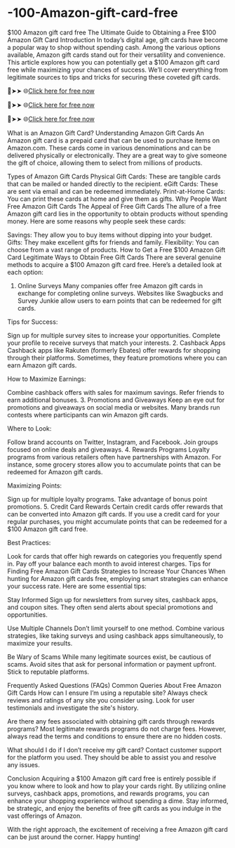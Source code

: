 # -100-Amazon-gift-card-free
$100 Amazon gift card free
The Ultimate Guide to Obtaining a Free $100 Amazon Gift Card
Introduction
In today’s digital age, gift cards have become a popular way to shop without spending cash. Among the various options available, Amazon gift cards stand out for their versatility and convenience. This article explores how you can potentially get a $100 Amazon gift card free while maximizing your chances of success. We’ll cover everything from legitimate sources to tips and tricks for securing these coveted gift cards.


🔴➤➤ 🌐[Click here for free now](https://tinyurl.com/4czpdzvp)

🔴➤➤ 🌐[Click here for free now](https://tinyurl.com/4czpdzvp)

🔴➤➤ 🌐[Click here for free now](https://tinyurl.com/4czpdzvp)


What is an Amazon Gift Card?
Understanding Amazon Gift Cards
An Amazon gift card is a prepaid card that can be used to purchase items on Amazon.com. These cards come in various denominations and can be delivered physically or electronically. They are a great way to give someone the gift of choice, allowing them to select from millions of products.

Types of Amazon Gift Cards
Physical Gift Cards: These are tangible cards that can be mailed or handed directly to the recipient.
eGift Cards: These are sent via email and can be redeemed immediately.
Print-at-Home Cards: You can print these cards at home and give them as gifts.
Why People Want Free Amazon Gift Cards
The Appeal of Free Gift Cards
The allure of a free Amazon gift card lies in the opportunity to obtain products without spending money. Here are some reasons why people seek these cards:

Savings: They allow you to buy items without dipping into your budget.
Gifts: They make excellent gifts for friends and family.
Flexibility: You can choose from a vast range of products.
How to Get a Free $100 Amazon Gift Card
Legitimate Ways to Obtain Free Gift Cards
There are several genuine methods to acquire a $100 Amazon gift card free. Here’s a detailed look at each option:

1. Online Surveys
Many companies offer free Amazon gift cards in exchange for completing online surveys. Websites like Swagbucks and Survey Junkie allow users to earn points that can be redeemed for gift cards.

Tips for Success:

Sign up for multiple survey sites to increase your opportunities.
Complete your profile to receive surveys that match your interests.
2. Cashback Apps
Cashback apps like Rakuten (formerly Ebates) offer rewards for shopping through their platforms. Sometimes, they feature promotions where you can earn Amazon gift cards.

How to Maximize Earnings:

Combine cashback offers with sales for maximum savings.
Refer friends to earn additional bonuses.
3. Promotions and Giveaways
Keep an eye out for promotions and giveaways on social media or websites. Many brands run contests where participants can win Amazon gift cards.

Where to Look:

Follow brand accounts on Twitter, Instagram, and Facebook.
Join groups focused on online deals and giveaways.
4. Rewards Programs
Loyalty programs from various retailers often have partnerships with Amazon. For instance, some grocery stores allow you to accumulate points that can be redeemed for Amazon gift cards.

Maximizing Points:

Sign up for multiple loyalty programs.
Take advantage of bonus point promotions.
5. Credit Card Rewards
Certain credit cards offer rewards that can be converted into Amazon gift cards. If you use a credit card for your regular purchases, you might accumulate points that can be redeemed for a $100 Amazon gift card free.

Best Practices:

Look for cards that offer high rewards on categories you frequently spend in.
Pay off your balance each month to avoid interest charges.
Tips for Finding Free Amazon Gift Cards
Strategies to Increase Your Chances
When hunting for Amazon gift cards free, employing smart strategies can enhance your success rate. Here are some essential tips:

Stay Informed
Sign up for newsletters from survey sites, cashback apps, and coupon sites. They often send alerts about special promotions and opportunities.

Use Multiple Channels
Don’t limit yourself to one method. Combine various strategies, like taking surveys and using cashback apps simultaneously, to maximize your results.

Be Wary of Scams
While many legitimate sources exist, be cautious of scams. Avoid sites that ask for personal information or payment upfront. Stick to reputable platforms.

Frequently Asked Questions (FAQs)
Common Queries About Free Amazon Gift Cards
How can I ensure I’m using a reputable site?
Always check reviews and ratings of any site you consider using. Look for user testimonials and investigate the site's history.

Are there any fees associated with obtaining gift cards through rewards programs?
Most legitimate rewards programs do not charge fees. However, always read the terms and conditions to ensure there are no hidden costs.

What should I do if I don’t receive my gift card?
Contact customer support for the platform you used. They should be able to assist you and resolve any issues.

Conclusion
Acquiring a $100 Amazon gift card free is entirely possible if you know where to look and how to play your cards right. By utilizing online surveys, cashback apps, promotions, and rewards programs, you can enhance your shopping experience without spending a dime. Stay informed, be strategic, and enjoy the benefits of free gift cards as you indulge in the vast offerings of Amazon.

With the right approach, the excitement of receiving a free Amazon gift card can be just around the corner. Happy hunting!
